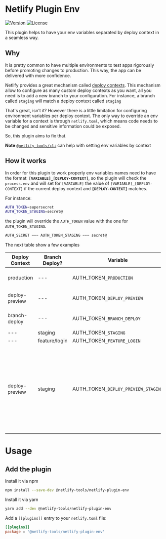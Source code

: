 # Netlify Plugin Env

[![Version](https://img.shields.io/npm/v/@netlify-tools/netlify-plugin-env.svg)](https://npmjs.org/package/@netlify-tools/netlify-plugin-env)
[![License](https://img.shields.io/npm/l/@netlify-tools/netlify-plugin-env.svg)](https://github.com/jorgesuarezch/netlify-tools/blob/master/packages/netlify-plugin-env/package.json)

This plugin helps to have your env variables separated by deploy context in a seamless way.

## Why

It is pretty common to have multiple environments to test apps rigorously before promoting changes to production. This way, the app can be delivered with more confidence.

Netlify provides a great mechanism called [deploy contexts](https://docs.netlify.com/site-deploys/overview/#deploy-contexts). This mechanism allow to configure as many custom deploy contexts as you want, all you need is to add a new branch to your configuration. For instance, a branch called `staging` will match a deploy context called `staging`

That's great, isn't it? However there is a little limitation for configuring environment variables per deploy context. The only way to override an env variable for a context is through `netlify.toml`, which means code needs to be changed and sensitive information could be exposed.

So, this plugin aims to fix that.

**Note** [`@netlify-tools/cli`](/packages/cli/README.md) can help with setting env variables by context

## How it works

In order for this plugin to work properly env variables names need to have the format: **`[VARIABLE]_[DEPLOY-CONTEXT]`**, so the plugin will check the `process.env` and will set for `[VARIABLE]` the value of `[VARIABLE]_[DEPLOY-CONTEXT]` if the current deploy context and **`[DEPLOY-CONTEXT]`** matches.

For instance:

```bash
AUTH_TOKEN=supersecret
AUTH_TOKEN_STAGING=secret@
```

the plugin will override the `AUTH_TOKEN` value with the one for `AUTH_TOKEN_STAGING`.

```js
AUTH_SECRET === AUTH_TOKEN_STAGING === secret@
```

The next table show a few examples

| Deploy Context | Branch Deploy? | Variable                            | Notes                                                                                                                                        |
| -------------- | -------------- | ----------------------------------- | -------------------------------------------------------------------------------------------------------------------------------------------- |
| production     | ---            | AUTH_TOKEN`_PRODUCTION`             | predefined deploy context                                                                                                                    |
| deploy-preview | ---            | AUTH_TOKEN`_DEPLOY_PREVIEW`         | predefined deploy context                                                                                                                    |
| branch-deploy  | ---            | AUTH_TOKEN`_BRANCH_DEPLOY`          | predefined deploy context                                                                                                                    |
| ---            | staging        | AUTH_TOKEN`_STAGING`                |                                                                                                                                              |
| ---            | feature/login  | AUTH_TOKEN`_FEATURE_LOGIN`          |                                                                                                                                              |
| deploy-preview | staging        | AUTH_TOKEN`_DEPLOY_PREVIEW_STAGING` | allow combination between predefined deploy context and branch deploys. This is great for preview having different configuration per preview |

# Usage

## Add the plugin

Install it via npm

```bash
npm install --save-dev @netlify-tools/netlify-plugin-env
```

Install it via yarn

```bash
yarn add --dev @netlify-tools/netlify-plugin-env
```

Add a `[[plugins]]` entry to your `netlify.toml` file:

```toml
[[plugins]]
package = '@netlify-tools/netlify-plugin-env'
```
